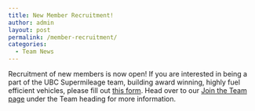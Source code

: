 ```yaml
---
title: New Member Recruitment!
author: admin
layout: post
permalink: /member-recruitment/
categories:
  - Team News
---
```

Recruitment of new members is now open! If you are interested in being a part of the UBC Supermileage team, building award winning, highly fuel efficient vehicles, please fill out <a href="https://docs.google.com/forms/d/1DO5lYSBwgNF2_As-o1yl8DHn5yR2-7Ogc__QPPrCBKM/viewform" target="_blank">this form</a>. Head over to our <a href="http://supermileage.ca/?p=35" target="_blank">Join the Team page</a> under the Team heading for more information.